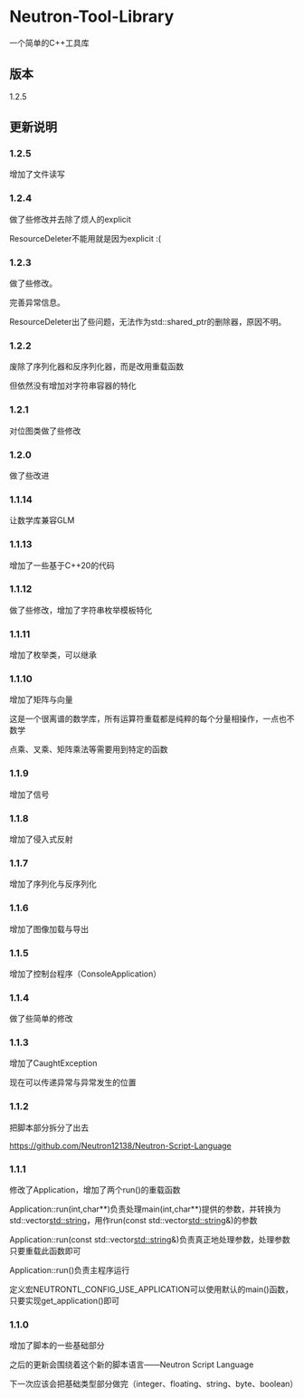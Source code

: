 # Neutron-Tool-Library

一个简单的C++工具库

## 版本

1.2.5

## 更新说明

### 1.2.5

增加了文件读写

### 1.2.4

做了些修改并去除了烦人的explicit

ResourceDeleter不能用就是因为explicit :(

### 1.2.3

做了些修改。

完善异常信息。

ResourceDeleter出了些问题，无法作为std::shared_ptr的删除器，原因不明。

### 1.2.2

废除了序列化器和反序列化器，而是改用重载函数

但依然没有增加对字符串容器的特化

### 1.2.1

对位图类做了些修改

### 1.2.0

做了些改进

### 1.1.14

让数学库兼容GLM

### 1.1.13

增加了一些基于C++20的代码

### 1.1.12

做了些修改，增加了字符串枚举模板特化

### 1.1.11

增加了枚举类，可以继承

### 1.1.10

增加了矩阵与向量

这是一个很离谱的数学库，所有运算符重载都是纯粹的每个分量相操作，一点也不数学

点乘、叉乘、矩阵乘法等需要用到特定的函数

### 1.1.9

增加了信号

### 1.1.8

增加了侵入式反射

### 1.1.7

增加了序列化与反序列化

### 1.1.6

增加了图像加载与导出

### 1.1.5

增加了控制台程序（ConsoleApplication）

### 1.1.4

做了些简单的修改

### 1.1.3

增加了CaughtException

现在可以传递异常与异常发生的位置

### 1.1.2

把脚本部分拆分了出去

https://github.com/Neutron12138/Neutron-Script-Language

### 1.1.1

修改了Application，增加了两个run()的重载函数

Application::run(int,char**)负责处理main(int,char**)提供的参数，并转换为std::vector<std::string>，用作run(const std::vector<std::string>&)的参数

Application::run(const std::vector<std::string>&)负责真正地处理参数，处理参数只要重载此函数即可

Application::run()负责主程序运行

定义宏NEUTRONTL_CONFIG_USE_APPLICATION可以使用默认的main()函数，只要实现get_application()即可

### 1.1.0

增加了脚本的一些基础部分

之后的更新会围绕着这个新的脚本语言——Neutron Script Language

下一次应该会把基础类型部分做完（integer、floating、string、byte、boolean）

